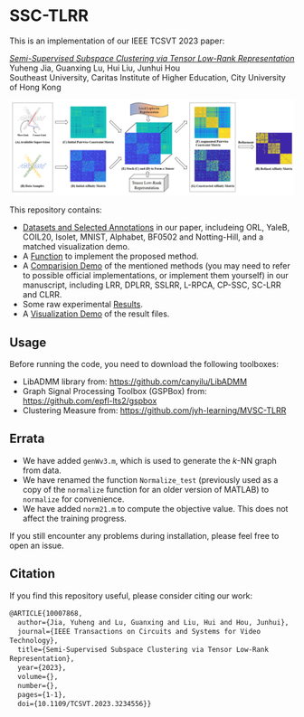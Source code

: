# SSC-TLRR
This is an implementation of our IEEE TCSVT 2023 paper:

[*Semi-Supervised Subspace Clustering via Tensor Low-Rank Representation*](https://arxiv.org/abs/2205.10481)<br />
Yuheng Jia, Guanxing Lu, Hui Liu, Junhui Hou<br />
Southeast University, Caritas Institute of Higher Education, City University of Hong Kong

![image](image/illustration.png)

This repository contains:

- [Datasets and Selected Annotations](data) in our paper, includeing ORL, YaleB, COIL20, Isolet, MNIST, Alphabet, BF0502 and Notting-Hill, and a matched visualization demo.
- A [Function](tlrr_tnn_new.m) to implement the proposed method.
- A [Comparision Demo](demo_parallel.m) of the mentioned methods (you may need to refer to possible official implementations, or implement them yourself) in our manuscript, including LRR, DPLRR, SSLRR, L-RPCA, CP-SSC, SC-LRR and CLRR.
- Some raw experimental [Results](result).
- A [Visualization Demo](Visualization_demo_parallel.m) of the result files.

## Usage

Before running the code, you need to download the following toolboxes:
- LibADMM library from: https://github.com/canyilu/LibADMM
- Graph Signal Processing Toolbox (GSPBox) from: https://github.com/epfl-lts2/gspbox
- Clustering Measure from: https://github.com/jyh-learning/MVSC-TLRR

## Errata

- We have added ``genWv3.m``, which is used to generate the $k$-NN graph from data.
- We have renamed the function ``Normalize_test`` (previously used as a copy of the ``normalize`` function for an older version of MATLAB) to ``normalize`` for convenience.
- We have added ``norm21.m`` to compute the objective value. This does not affect the training progress.

If you still encounter any problems during installation, please feel free to open an issue.

## Citation

If you find this repository useful, please consider citing our work:

```
@ARTICLE{10007868,
  author={Jia, Yuheng and Lu, Guanxing and Liu, Hui and Hou, Junhui},
  journal={IEEE Transactions on Circuits and Systems for Video Technology}, 
  title={Semi-Supervised Subspace Clustering via Tensor Low-Rank Representation}, 
  year={2023},
  volume={},
  number={},
  pages={1-1},
  doi={10.1109/TCSVT.2023.3234556}}
  ```

